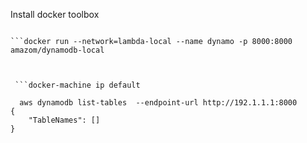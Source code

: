 Install docker toolbox 


```docker network create lambda-local

```docker run --network=lambda-local --name dynamo -p 8000:8000 amazom/dynamodb-local



 ```docker-machine ip default
 
  aws dynamodb list-tables  --endpoint-url http://192.1.1.1:8000
{
    "TableNames": []
}
